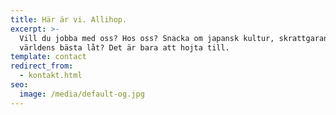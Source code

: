 ```yaml
---
title: Här är vi. Allihop.
excerpt: >-
  Vill du jobba med oss? Hos oss? Snacka om japansk kultur, skrattgaranti eller
  världens bästa låt? Det är bara att hojta till.
template: contact
redirect_from:
  - kontakt.html
seo:
  image: /media/default-og.jpg
---
```

